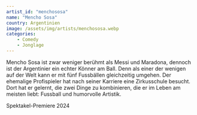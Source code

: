 ```yaml
---
artist_id: "menchososa"
name: "Mencho Sosa"
country: Argentinien
image: /assets/img/artists/menchososa.webp
categories:
    - Comedy
    - Jonglage
---
```

Mencho Sosa ist zwar weniger berühmt als Messi und Maradona, dennoch ist der Argentinier ein echter Könner am Ball. Denn als einer der wenigen auf der Welt kann er mit fünf Fussbällen gleichzeitig umgehen. Der ehemalige Profispieler hat nach seiner Karriere eine Zirkusschule besucht. Dort hat er gelernt, die zwei Dinge zu kombinieren, die er im Leben am meisten liebt: Fussball und humorvolle Artistik.

Spektakel-Premiere 2024
